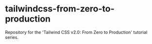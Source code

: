 # tailwindcss-from-zero-to-production
Repository for the 'Tailwind CSS v2.0: From Zero to Production' tutorial series.
